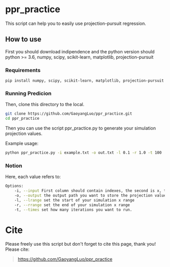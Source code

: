 # ppr_practice
This script can help you to easily use projection-pursuit regression.


## How to use
First you should download indipendence and the python version should python >= 3.6, numpy, scipy, scikit-learn, matplotlib, projection-pursuit
### Requirements 
`pip install numpy, scipy, scikit-learn, matplotlib, projection-pursuit`

### Running Predicion

Then, clone this directory to the local.
```sh
git clone https://github.com/GaoyangLuo/ppr_practice.git
cd ppr_practice
```

Then you can use the script ppr_practice.py to generate your simulation projection values.

Example usage:

```sh
python ppr_practice.py -i example.txt -o out.txt -l 0.1 -r 1.0 -t 100
```

### Notion
Here, each value refers to:
```sh
Options:
    -i, --input First column should contain indexes, the second is x, the third is y, header should be included.
    -o, --output the output path you want to store the projection values
    -l, --lrange set the start of your simulation x range
    -r, --rrange set the end of your simulation x range
    -t, --times set how many iterations you want to run.
```

# Cite 
Please freely use this script but don't forget to cite this page, thank you!
Please cite:
> https://github.com/GaoyangLuo/ppr_practice

